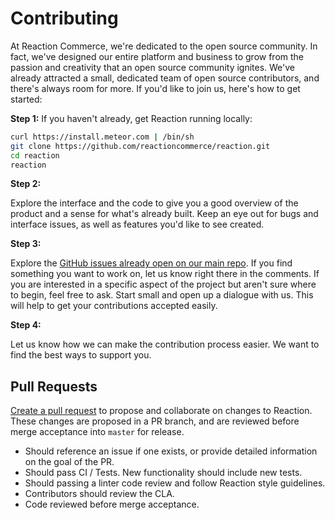 # Contributing

At Reaction Commerce, we're dedicated to the open source community. In fact, we've designed our entire platform and business to grow from the passion and creativity that an open source community ignites. We've already attracted a small, dedicated team of open source contributors, and there's always room for more. If you'd like to join us, here's how to get started:

**Step 1:**  If you haven't already, get Reaction running locally:

```sh
curl https://install.meteor.com | /bin/sh
git clone https://github.com/reactioncommerce/reaction.git
cd reaction
reaction
```

**Step 2:**

Explore the interface and the code to give you a good overview of the product and a sense for what's already built. Keep an eye out for bugs and interface issues, as well as features you'd like to see created.

**Step 3:**

Explore the [GitHub issues already open on our main repo](https://waffle.io/reactioncommerce/reaction). If you find something you want to work on, let us know right there in the comments. If you are interested in a specific aspect of the project but aren't sure where to begin, feel free to ask. Start small and open up a dialogue with us. This will help to get your contributions accepted easily.

**Step 4:**

Let us know how we can make the contribution process easier. We want to find the best ways to support you.

## Pull Requests

[Create a pull request](https://help.github.com/articles/creating-a-pull-request/) to propose and collaborate on changes to Reaction. These changes are proposed in a PR branch, and are reviewed before merge acceptance into `master` for release.

-   Should reference an issue if one exists, or provide detailed information on the goal of the PR.
-   Should pass CI / Tests. New functionality should include new tests.
-   Should passing a linter code review and follow Reaction style guidelines.
-   Contributors should review the CLA.
-   Code reviewed before merge acceptance.
